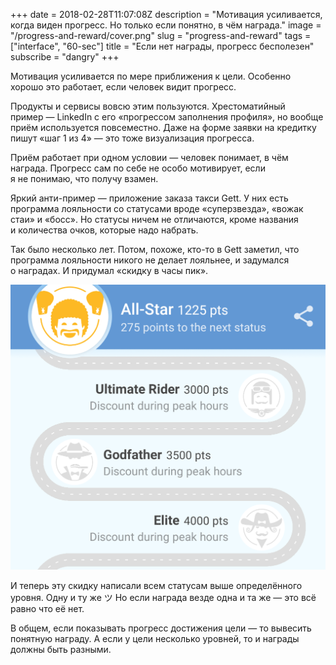 +++
date = 2018-02-28T11:07:08Z
description = "Мотивация усиливается, когда виден прогресс. Но только если понятно, в чём награда."
image = "/progress-and-reward/cover.png"
slug = "progress-and-reward"
tags = ["interface", "60-sec"]
title = "Если нет награды, прогресс бесполезен"
subscribe = "dangry"
+++

Мотивация усиливается по мере приближения к цели. Особенно хорошо это работает, если человек видит прогресс.

Продукты и сервисы вовсю этим пользуются. Хрестоматийный пример — LinkedIn с его «прогрессом заполнения профиля», но вообще приём используется повсеместно. Даже на форме заявки на кредитку пишут «шаг 1 из 4» — это тоже визуализация прогресса.

Приём работает при одном условии — человек понимает, в чём награда. Прогресс сам по себе не особо мотивирует, если я не понимаю, что получу взамен.

Яркий анти-пример — приложение заказа такси Gett. У них есть программа лояльности со статусами вроде «суперзвезда», «вожак стаи» и «босс». Но статусы ничем не отличаются, кроме названия и количества очков, которые надо набрать.

Так было несколько лет. Потом, похоже, кто-то в Gett заметил, что программа лояльности никого не делает лояльнее, и задумался о наградах. И придумал «скидку в часы пик».

<div class="row">
<div class="col-xs-12 col-sm-8">
<p><img alt="Бессмысленные награды в Gett" src="gett.png"></p>
</div>
</div>

И теперь эту скидку написали всем статусам выше определённого уровня. Одну и ту же ツ Но если награда везде одна и та же — это всё равно что её нет.

В общем, если показывать прогресс достижения цели — то вывесить понятную награду. А если у цели несколько уровней, то и награды должны быть разными.
